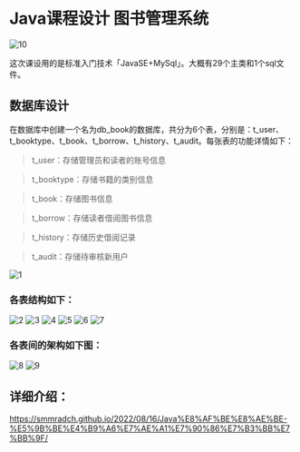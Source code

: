 # Java课程设计 图书管理系统

![10](https://s1.328888.xyz/2022/09/25/Vfftk.png)

这次课设用的是标准入门技术「JavaSE+MySql」。大概有29个主类和1个sql文件。
## 数据库设计
在数据库中创建一个名为db_book的数据库，共分为6个表，分别是：t_user、t_booktype、t_book、t_borrow、t_history、t_audit。每张表的功能详情如下：
> t_user：存储管理员和读者的账号信息

> t_booktype：存储书籍的类别信息

> t_book：存储图书信息

> t_borrow：存储读者借阅图书信息

> t_history：存储历史借阅记录

> t_audit：存储待审核新用户

![1](https://s1.328888.xyz/2022/09/25/VfwSd.png)

### 各表结构如下：

![2](https://s1.328888.xyz/2022/09/25/VfakB.png)
![3](https://s1.328888.xyz/2022/09/25/VfkJR.png)
![4](https://s1.328888.xyz/2022/09/25/Vf9B6.png)
![5](https://s1.328888.xyz/2022/09/25/VfcYI.png)
![6](https://s1.328888.xyz/2022/09/25/Vf20j.png)
![7](https://s1.328888.xyz/2022/09/25/VfIor.png)

### 各表间的架构如下图：

![8](https://s1.328888.xyz/2022/09/25/VfMmm.png)
![9](https://s1.328888.xyz/2022/09/25/VfPk7.png)

## 详细介绍：
https://smmradch.github.io/2022/08/16/Java%E8%AF%BE%E8%AE%BE-%E5%9B%BE%E4%B9%A6%E7%AE%A1%E7%90%86%E7%B3%BB%E7%BB%9F/
